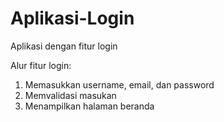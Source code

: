 # Aplikasi-Login
Aplikasi dengan fitur login

Alur fitur login:
1. Memasukkan username, email, dan password
2. Memvalidasi masukan
3. Menampilkan halaman beranda
